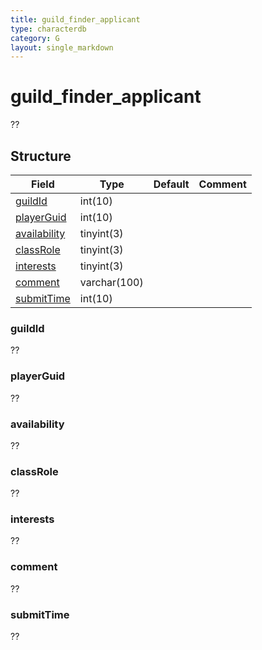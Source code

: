 ```yaml
---
title: guild_finder_applicant
type: characterdb
category: G
layout: single_markdown
---
```


# guild_finder_applicant
??

## Structure

Field                           | Type          | Default                                   | Comment
------------------------------- | ------------- | ----------------------------------------- | -------
[guildId](#guildId)             | int(10)       |                                           |
[playerGuid](#playerGuid)       | int(10)       |                                           |
[availability](#availability)   | tinyint(3)    |                                           |      
[classRole](#classRole)         | tinyint(3)    |                                           |        
[interests](#interests)         | tinyint(3)    |                                           |        
[comment](#comment)             | varchar(100)  |                                           |        
[submitTime](#submitTime)       | int(10)       |                                           |        

### guildId

??

### playerGuid

??

### availability

??

### classRole

??

### interests

??

### comment

??

### submitTime

??
